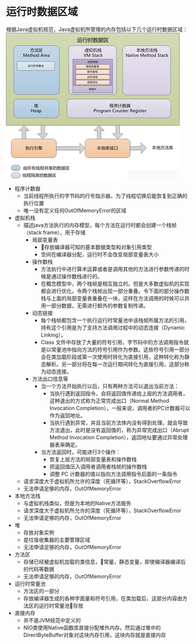 # 运行时数据区域

根据Java虚拟机规范，Java虚拟机所管理的内存包括以下几个运行时数据区域：
![](../image/runtime-data-areas.jpg)

* 程序计数器
    * 当前线程所执行的字节码的行号指示器，为了线程切换后能恢复到正确的执行位置 
    * 唯一没有定义任何OutOfMemoryError的区域
* 虚拟机栈
    * 描述java方法执行的内存模型，每个方法在运行时都会创建一个栈帧（stack frame），用于存储
        * 局部变量表
            * 存放编译器可知的基本数据类型和对象引用类型
            * 空间在编译器分配，运行时不会改变局部变量表大小
        * 操作数栈
            * 方法执行中进行算术运算或者是调用其他的方法进行参数传递的时候是通过操作数栈进行的。
            * 在概念模型中，两个栈帧是相互独立的。但是大多数虚拟机的实现都会进行优化，令两个栈帧出现一部分重叠。令下面的部分操作数栈与上面的局部变量表重叠在一块，这样在方法调用的时候可以共用一部分数据，无需进行额外的参数复制传递。
        * 动态链接
            * 每个栈帧都包含一个执行运行时常量池中该栈帧所属方法的引用，持有这个引用是为了支持方法调用过程中的动态连接（Dynamic Linking）。
            * Class 文件中存放了大量的符号引用，字节码中的方法调用指令就是以常量池中指向方法的符号引用作为参数。这些符号引用一部分会在类加载阶段或第一次使用时转化为直接引用，这种转化称为静态解析。另一部分将在每一次运行期间转化为直接引用，这部分称为动态连接。
        * 方法出口信息等 
            * 当一个方法开始执行以后，只有两种方法可以退出当前方法：
                * 当执行遇到返回指令，会将返回值传递给上层的方法调用者，这种退出的方式称为正常完成出口（Normal Method Invocation Completion），一般来说，调用者的PC计数器可以作为返回地址。
                * 当执行遇到异常，并且当前方法体内没有得到处理，就会导致方法退出，此时是没有返回值的，称为异常完成出口（Abrupt Method Invocation Completion），返回地址要通过异常处理器表来确定。
            * 当方法返回时，可能进行3个操作：
                * 恢复上层方法的局部变量表和操作数栈
                * 把返回值压入调用者调用者栈帧的操作数栈
                * 调整 PC 计数器的值以指向方法调用指令后面的一条指令
    * 请求深度大于虚拟机所允许的深度（死循环等），StackOverflowError
    * 无法申请足够的内存，OutOfMemoryError
* 本地方法栈
    * 与虚拟机栈类似，但是为本地的Native方法服务
    * 请求深度大于虚拟机所允许的深度（死循环等），StackOverflowError
    * 无法申请足够的内存，OutOfMemoryError
* 堆
    * 存放对象实例
    * 是垃圾收集器的主要管理区域
    * 无法申请足够的内存，OutOfMemoryError
* 方法区
    * 存储已经被虚拟机加载的类信息，常量，静态变量，即使编译器编译后的代码等数据
    * 无法申请足够的内存，OutOfMemoryError
* 运行时常量池
    * 方法区的一部分
    * 存放编译器生成的各种字面量和符号引用，在类加载后，这部分内容由方法区的运行时常量池存放
* 直接内存
    * 并不是JVM规范中定义的
    * NIO类使用Native函数库直接分配堆外内存。然后通过堆中的DirectByteBuffer对象对这块内存引用，这块内存就是直接内存